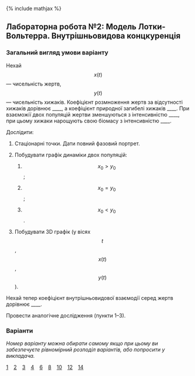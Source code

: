 {% include mathjax %}

## Лабораторна робота №2: Модель Лотки-Вольтерра. Внутрішньовидова концкуренція

### Загальний вигляд умови варіанту

Нехай $$x(t)$$ &mdash; чисельність жертв, $$y(t)$$ &mdash; чисельність хижаків. Коефіцієнт розмноження жертв за відсутності хижаків дорівнює \_\_\_\_, а коефіцієнт природної загибелі хижаків \_\_\_\_. При взаєможії двох популяцій жертви зменшуються з інтенсивністю \_\_\_\_, при цьому хижаки нарощують свою біомасу з інтенсивністю \_\_\_\_.

Дослідити:

1. Стаціонарні точки. Дати повний фазовий портрет.

2. Побудувати графік динаміки двох популяцій:

	1. $$x_0 > y_0$$;

	2. $$x_0 = y_0$$;

	3. $$x_0 < y_0$$.

3. Побудувати 3D графік (у вісях $$t$$, $$x(t)$$, $$y(t)$$).

Нехай тепер коефіцієнт внутрішньовидової взаємодії серед жертв дорівнює \_\_\_\_.

Провести аналогічне дослідження (пункти 1&ndash;3).

### Варіанти

_Номер варіанту можна обирати самому якщо при цьому ви забезпечуєте рівномірний розподіл варіантів, або попросити у викладача._

[1](1.md) &ensp; [2](2.md) &ensp; [3](3.md) &ensp; [4](4.md) &ensp; [6](6.md) &ensp; [8](8.md) &ensp; [10](10.md) &ensp; [12](12.md) &ensp; [14](14.md)
